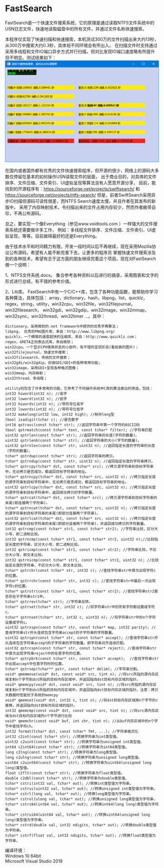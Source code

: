 # FastSearch
FastSearch是一个快速文件搜索系统，它的原理是通过读取NTFS文件系统中的USN日志文件，快速地读取磁盘中的所有文件，并通过文件名称快速搜索。

本程序仅实现了快速扫描和快速搜索，本机测试300万的文件扫描出来大约13秒，从300万中搜索大约0.3秒，具体视不同环境会有所出入。
在扫描文件时支持通过采用多线程和文件IO端口异步方式并行扫描，但对比发现IO端口速度略有所提升但不明显。测试结果如下：  
![image](https://github.com/bzmework/FastSearch/blob/master/test.jpg)

在国内或者国外都有优秀的文件快速搜索程序，但开源的很少，网络上的源码大多数仅停留在基本的如何操作USN读取文件的层面，
出于商业目的，对具体的文件排序、文件压缩、文件索引、UI虚拟呈现等算法没有人愿意开源分享，
目前，能找到的开源程序有：https://sourceforge.net/projects/swiftsearch/ 和 https://sourceforge.net/projects/ntfs-search/
但是，前者SwiftSearch采用异步IO扫描但源码可读性很差，而NTFS Search速度太慢，并且作者在其发布的新版中，
采用了内存映射技术，令扫描出来的文件占用内存较少，然而作者敝帚自珍，不再公布源码。

总之，要实现一个像Everything（参见www.voidtools.com ）一样强大的文件搜索系统还需要做许多工作，
例如：多线程文件排序、文件压缩、文件索引、UI虚拟呈现，等等。目前做得最好的还是Everything。

由于技术水平和时间精力有限，开发一段时间以后不再继续，现在采用Mozilla协议公布源码，希望有人能不断完善下去，让更多的程序员
掌握快速文件搜索涉及到的各种技术，希望有志于这方面的朋友继续完善这个项目。现在对FastSearch做一个说明：

1、NTFS文件系统.docx。
    集合参考各种资料以后进行的摘录，采用图表和文字的形式进行总结，有不错的参考价值。

2、Lib库。
    FastSearch中有一个C/C++库，包含了各种功能函数，能帮助你学习各种算法，具体包括：
    array，dictionary，hash，libpng，list，quicklz，regex，string，utility，win32cpu，win32file，win32filejournal，win32filesearch，
    win32gdi，win32gdip，win32image，win32mmap，win32sync，win32thread，win32timer ...。其中：

    dictionary，采用微软的.net framework中提供的优秀字典算法；
    libpng， 优秀的PNG图片库，来自：http://www.libpng.org/
    quicklz，一个精致的速度超快的压缩库，来自：http://www.quicklz.com；
    regex，GRETA正则表达式库，来自微软；
    win32cpu，一个显示CPU使用状态的小部件，有不错的呈现形态(看前面的图片)；
    win32filejournal，快速文件搜索；
    win32filesearch，传统的文件搜索；
    win32gdi/win32gdip，封装GDI/GDI+的各种常用功能;
    win32image，采用GDI+呈现各种格式图像；
    win32mmap，内存映射；
    win32thread，多线程；

    utility则包含了许多常用的功能，它参考了不同操作系统中C库的算法做出的筛选，包括：
    int32 hiword(int32 n); //高字
    int32 loword(int32 n); //低字
    int32 hiwords(int32 n); //带符号位高字
    int32 lowords(int32 n); //带符号位低字
    int32 makelong(int32 low, int32 high); //制作long型
    tbool isadigit(tchar c); //是否数字
    int16 qstrasc(const tchar* str); //返回字符串中第一个字符的ASCII码
    tbool qstrmatch(const tchar* text, const tchar* filter); //字符串匹配
    uint32 qstrlen(const tchar* str); //返回字符串的长度(字符的数量)。
    uint32 qstrlenb(const tchar* str); //返回字符串的大小(字节的数量)。
    uint32 qstrnlen(const tchar* str, uint32 n); //返回指定长度的字符串的长度（字符的数量）。
    tchar* qstrdup(const tchar* str); //返回字符串的拷贝。
    tchar* qstrndup(const tchar* str, uint32 n); //返回指定长度的字符串拷贝。
    tchar* qstrcpy(tchar* dst, const tchar* src); //拷贝源字符串到目标字符串中，无论拷贝是否成功，都返回目标字符串的地址。
    tchar* qstrncpy(tchar* dst, const tchar* src, uint32 n); //拷贝指定长度的源字符串到目标字符串中，无论拷贝是否成功，都返回目标字符串的地址。
    uint32 qstrlcpy(tchar* dst, const tchar* src, uint32 n); //拷贝指定长度的源字符串到目标字符串中，返回成功拷贝的字符数量。
    tchar* qstrcat(tchar* dst, const tchar* src); //拷贝源字符串到目标字符串的末尾(即连接两个字符串)。
    tchar* qstrncat(tchar* dst, const tchar* src, uint32 n); //拷贝指定长度的源字符串到目标字符串的末尾(即部分连接两个字符串)。
    uint32 qstrlcat(tchar* dst, const tchar* src, uint32 n); //拷贝指定长度的源字符串到目标字符串的末尾(即部分连接两个字符串)，并返回成功拷贝的字符数量。
    int32 qstrcmp(const tchar* str1, const tchar* str2); //字符串比较，区分大小写，即二进制比较。
    int32 qstrncmp(const tchar* str1, const tchar* str2, uint32 n);//比较指定长度的字符串，区分大小写，即二进制比较。
    int32 qstricmp(const tchar* str1, const tchar* str2); //字符串比较，不区分大小写，即文本比较。
    int32 qstrnicmp(const tchar* str1, const tchar* str2, uint32 n); //比较指定长度的字符串，不区分大小写，即文本比较。
    tchar* qstrchr(const tchar* str, int32 c); //查找字符串str中首次出现字符c的位置。
    tchar* qstrrchr(const tchar* str, int32 c); //查找字符串str中最后一次出现字符c的位置。
    tchar* qstrstr(const tchar* str1, const tchar* str2); //查找字符串str2是否存在于字符串str1中。
    tchar* qstrrev(tchar* str); //字符串反转。
    tchar* qstrset(tchar* str, int32 c); //将字符串str中的所有字符都设置成字符c。
    tchar* qstrnset(tchar* str, int32 c, uint32 n); //将字符串str中的n个字符设置成字符c。
    uint32 qstrxspn(const tchar* str, const tchar* map, int32 parity); //查询字符串str开头连续包含字符串accept的子字符串的字符数量。
    uint32 qstrspn(const tchar* str, const tchar* accept); //查询字符串str开头连续包含字符串accept的子字符串的字符数量。即字符串对齐连续匹配。
    uint32 qstrcspn(const tchar* str, const tchar* reject); //查询字符串str中首次出现字符串reject中的任意字符的位置。
    tchar* qstrpbrk(const tchar* str, const tchar* accept);  //查找字符串str中出现accept中任意字符时的位置。
    tchar* qstrsep(tchar** pstr, const tchar* delim); //字符串分割。
    void* qmemmove(void* dst, const void* src, tint n); //将src所指的源内存区域复制n个字节到dst所指的目标内存区域中，并返回指向dst目标内存区域的指针。
    void* qmemcpy(void* dst, const void* src, tint n); //将src所指的源内存区域复制n个字节到dst所指的目标内存区域中，并返回指向dst目标内存区域的指针。注意：拷贝大数据时性能优于系统的memcpy
    void* qmemset(void* dst, int32 c, tint n); //将dst目标内存区域用n个字节的c替换，并返回指向dst目标内存区域的指针。
    int32 qmemcmp(const void* dst, const void* src, tint n); //将src源内存区域与dst目标内存区域的n个字节进行比较
    void* qmemchr(const void* buf, int chr, tint n); //从buf内存区域中的n个字节中查找字符ch。
    int32 format(tchar* dst, const tchar* fmt, ...); //字符串格式化
    int32 c2int(const tchar* str); //转换字符串为int类型值。
    uint32 c2uint(const tchar* str); //转换字符串为unsigned int类型值。
    int64 c2int64(const tchar* str); //转换字符串为int64类型值。
    long c2lng(const tchar* str); //转换字符串为long类型值。
    long c2ulng(const tchar* str); //转换字符串为unsigned long类型值。
    uint64 c2uint64(const tchar* str); //转换字符串为uint64(unsigned long long)类型值。
    float c2flt(const tchar* str); //转换字符串为float类型值。
    double c2dbl(const tchar* str); //转换字符串为double类型值。
    tchar* cstri(int32 val, tchar* out); //转换int类型值为字符串。
    tchar* cstrui(uint32 val, tchar* out); //转换unsigned int类型值为字符串。
    tchar* cstrl(long val, tchar* out); //转换long类型值为字符串。
    tchar* cstrul(ulong val, tchar* out); //转换unsigned long类型值为字符串。
    tchar* cstri64(int64 val, tchar* out); //转换int64(long long)类型值为字符串。
    tchar* cstrui64(uint64 val, tchar* out); //转换uint64(unsigned long long)类型值为字符串。
    tchar* cstrd(double val, int32 ndigits, tchar* out); //转换double类型值为字符串。
    tchar* cstrf(float val, int32 ndigits, tchar* out); //转换float类型值为字符串。

编译环境：    
Windows 10 64bit     
Microsoft Visual Studio 2019    



